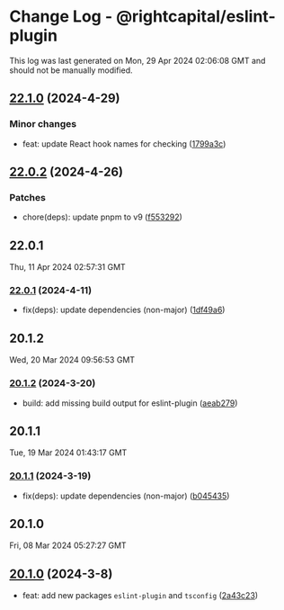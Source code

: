 # Change Log - @rightcapital/eslint-plugin

This log was last generated on Mon, 29 Apr 2024 02:06:08 GMT and should not be manually modified.

<!-- Start content -->

## [22.1.0](https://github.com/RightCapitalHQ/frontend-style-guide/tree/%40rightcapital%2Feslint-plugin_v22.1.0) (2024-4-29)

### Minor changes

- feat: update React hook names for checking ([1799a3c](https://github.com/RightCapitalHQ/frontend-style-guide/commit/1799a3c7e92c5035f22aa6d216c961616d5fdf51))

## [22.0.2](https://github.com/RightCapitalHQ/frontend-style-guide/tree/%40rightcapital%2Feslint-plugin_v22.0.2) (2024-4-26)

### Patches

- chore(deps): update pnpm to v9 ([f553292](https://github.com/RightCapitalHQ/frontend-style-guide/commit/f553292d1d6343570e43fdd07f51adcbd47e7a9b))

## 22.0.1

Thu, 11 Apr 2024 02:57:31 GMT

### [22.0.1](https://github.com/RightCapitalHQ/frontend-style-guide/tree/%40rightcapital%2Feslint-plugin_v22.0.1) (2024-4-11)

- fix(deps): update dependencies (non-major) ([1df49a6](https://github.com/RightCapitalHQ/frontend-style-guide/commit/1df49a6c4347bc93298ca0e9de2ee7fce4b54295))

## 20.1.2

Wed, 20 Mar 2024 09:56:53 GMT

### [20.1.2](https://github.com/RightCapitalHQ/frontend-style-guide/tree/%40rightcapital%2Feslint-plugin_v20.1.2) (2024-3-20)

- build: add missing build output for eslint-plugin ([aeab279](https://github.com/RightCapitalHQ/frontend-style-guide/commit/aeab27920216a32a49924cb91dd4a5209c17c8e7))

## 20.1.1

Tue, 19 Mar 2024 01:43:17 GMT

### [20.1.1](https://github.com/RightCapitalHQ/frontend-style-guide/tree/%40rightcapital%2Feslint-plugin_v20.1.1) (2024-3-19)

- fix(deps): update dependencies (non-major) ([b045435](https://github.com/RightCapitalHQ/frontend-style-guide/commit/b0454355fb6d49ab507b77501289a0f8867ccc5c))

## 20.1.0

Fri, 08 Mar 2024 05:27:27 GMT

## [20.1.0](https://github.com/RightCapitalHQ/frontend-style-guide/tree/%40rightcapital%2Feslint-plugin_v20.1.0) (2024-3-8)

- feat: add new packages `eslint-plugin` and `tsconfig` ([2a43c23](https://github.com/RightCapitalHQ/frontend-style-guide/commit/2a43c2375aa0e9c6c69af3c4e576b5cf136034e1))
